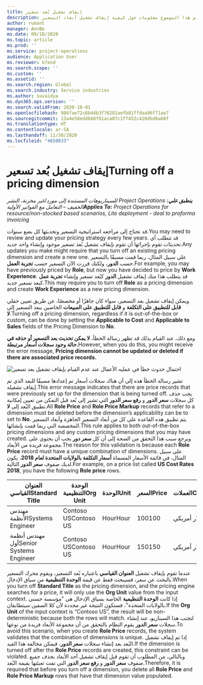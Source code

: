```yaml
---
title: إيقاف تشغيل بُعد تسعير
description: يقدم هذا الموضوع معلومات حول كيفية إيقاف تشغيل أبعاد التسعير.
author: rumant
manager: AnnBe
ms.date: 09/18/2020
ms.topic: article
ms.prod: ''
ms.service: project-operations
audience: Application User
ms.reviewer: kfend
ms.search.scope: ''
ms.custom: ''
ms.assetid: ''
ms.search.region: Global
ms.search.industry: Service industries
ms.author: suvaidya
ms.dyn365.ops.version: ''
ms.search.validFrom: 2020-10-01
ms.openlocfilehash: 986fae72c6b44b3f76281aefb81ffdaa96f71ae7
ms.sourcegitcommit: 13a4e58eddbb0f81aca07c1ff452c420dbd8a68f
ms.translationtype: HT
ms.contentlocale: ar-SA
ms.lasthandoff: 11/30/2020
ms.locfileid: "4650033"
---
```

# <a name="turning-off-a-pricing-dimension"></a><span data-ttu-id="922c5-103">إيقاف تشغيل بُعد تسعير</span><span class="sxs-lookup"><span data-stu-id="922c5-103">Turning off a pricing dimension</span></span>

<span data-ttu-id="922c5-104">_**ينطبق علي:** ‏‫Project Operations للسيناريوهات المستندة إلى مورد/غير مخزنة‬، ‏‫النشر الخفيف – التعامل مع الفواتير الأولية‬_</span><span class="sxs-lookup"><span data-stu-id="922c5-104">_**Applies To:** Project Operations for resource/non-stocked based scenarios, Lite deployment - deal to proforma invoicing_</span></span>

<span data-ttu-id="922c5-105">قد تحتاج إلى مراجعه استراتيجية التسعير وتحديثها كل بضع سنوات.</span><span class="sxs-lookup"><span data-stu-id="922c5-105">You may need to review and update your pricing strategy every few years.</span></span> <span data-ttu-id="922c5-106">قد تتطلب أي تحديثات تقوم بإجرائها أن تقوم بإيقاف تشغيل بُعد تسعير موجود وإنشاء واحد جديد.</span><span class="sxs-lookup"><span data-stu-id="922c5-106">Any updates you make might require that you turn off an existing pricing dimension and create a new one.</span></span> <span data-ttu-id="922c5-107">على سبيل المثال، ربما قمت مسبقًا بالتسعير حسب **الدور**، ولكنك قررت الآن التسعير حسب **تجربة العمل**.</span><span class="sxs-lookup"><span data-stu-id="922c5-107">For example, you may have previously priced by **Role**, but now you have decided to price by **Work Experience**.</span></span> <span data-ttu-id="922c5-108">قد يتطلب هذا منك إيقاف تشغيل **الدور** كبُعد تسعير وإنشاء **تجربة عمل** كبعد تسعير جديد.</span><span class="sxs-lookup"><span data-stu-id="922c5-108">This may require you to turn off **Role** as a pricing dimension and create **Work Experience** as a new pricing dimension.</span></span> 

<span data-ttu-id="922c5-109">ويمكن إيقاف تشغيل بعد التسعير، سواء كان جاهزًا أو مخصصًا، عن طريق تعيين حقلي **قابل للتطبيق على التكلفة** و **قابل للتطبيق على المبيعات** الخاصين ببعد التسعير إلى **لا**.</span><span class="sxs-lookup"><span data-stu-id="922c5-109">Turning off a pricing dimension, regardless if it is out-of-the-box or custom, can be done by setting the **Applicable to Cost** and **Applicable to Sales** fields of the Pricing Dimension to **No**.</span></span>

<span data-ttu-id="922c5-110">ومع ذلك، عند القيام بذلك قد تظهر رسالة الخطأ، **لا يمكن تحديث بعد التسعير أو حذفه في حالة وجود سجلات أسعار مرتبطة.**</span><span class="sxs-lookup"><span data-stu-id="922c5-110">However, when you do this, you might receive the error message, **Pricing dimension cannot be updated or deleted if there are associated price records.**</span></span>

![احتمال حدوث خطأ في عمليه الأعمال عند عدم القيام بإيقاف تشغيل بعد تسعير](media/Business-Process-Error.png)

<span data-ttu-id="922c5-112">تشير رسالة الخطأ هذه إلى أن هناك سجلات أسعار تم إعدادها مسبقًا للبعد الذي تم إيقاف تشغيله.</span><span class="sxs-lookup"><span data-stu-id="922c5-112">This error message indicates that there are price records that were previously set up for the dimension that is being turned off.</span></span> <span data-ttu-id="922c5-113">يجب حذف كل سجلات **سعر الدور** و **رفع سعر الدور** التي تشير إلى بُعد قبل التمكن من تعيين إمكانية تطبيق البُعد إلى **لا**.</span><span class="sxs-lookup"><span data-stu-id="922c5-113">All **Role Price** and **Role Price Markup** records that refer to a dimension must be deleted before the dimension’s applicability can be to set to **No**.</span></span> <span data-ttu-id="922c5-114">يتم تطبيق هذه القاعدة على كل من أبعاد التسعير الجاهزة وأبعاد التسعير المخصصة التي ربما قمت بإنشائها.</span><span class="sxs-lookup"><span data-stu-id="922c5-114">This rule applies to both out-of-the-box pricing dimensions and any custom pricing dimensions that you may have created.</span></span> <span data-ttu-id="922c5-115">ويرجع سبب هذا التحقق من الصحة إلى أن كل **سعر دور** يجب أن يحتوي على مجموعة فريدة من الأبعاد.</span><span class="sxs-lookup"><span data-stu-id="922c5-115">The reason for this validation is because each **Role Price** record must have a unique combination of dimensions.</span></span> <span data-ttu-id="922c5-116">على سبيل المثال، في قائمة الأسعار المسماة **أسعار التكلفة بالولايات المتحدة لعام 2018**، يكون لديك صفوف **سعر الدور** التالية.</span><span class="sxs-lookup"><span data-stu-id="922c5-116">For example, on a price list called **US Cost Rates 2018**, you have the following **Role price** rows.</span></span> 

| <span data-ttu-id="922c5-117">العنوان القياسي</span><span class="sxs-lookup"><span data-stu-id="922c5-117">Standard Title</span></span>         | <span data-ttu-id="922c5-118">الوحدة التنظيمية</span><span class="sxs-lookup"><span data-stu-id="922c5-118">Org Unit</span></span>    |<span data-ttu-id="922c5-119">الوحدة</span><span class="sxs-lookup"><span data-stu-id="922c5-119">Unit</span></span>   |<span data-ttu-id="922c5-120">السعر</span><span class="sxs-lookup"><span data-stu-id="922c5-120">Price</span></span>  |<span data-ttu-id="922c5-121">العملات</span><span class="sxs-lookup"><span data-stu-id="922c5-121">Currency</span></span>  |
| -----------------------|-------------|-------|-------|----------|
| <span data-ttu-id="922c5-122">مهندس الأنظمة</span><span class="sxs-lookup"><span data-stu-id="922c5-122">Systems Engineer</span></span>|<span data-ttu-id="922c5-123">Contoso US</span><span class="sxs-lookup"><span data-stu-id="922c5-123">Contoso US</span></span>|<span data-ttu-id="922c5-124">Hour‬</span><span class="sxs-lookup"><span data-stu-id="922c5-124">Hour</span></span>| <span data-ttu-id="922c5-125">100</span><span class="sxs-lookup"><span data-stu-id="922c5-125">100</span></span>|<span data-ttu-id="922c5-126">دولار أمريكي</span><span class="sxs-lookup"><span data-stu-id="922c5-126">USD</span></span>|
| <span data-ttu-id="922c5-127">مهندس أنظمة أول</span><span class="sxs-lookup"><span data-stu-id="922c5-127">Senior Systems Engineer</span></span>|<span data-ttu-id="922c5-128">Contoso US</span><span class="sxs-lookup"><span data-stu-id="922c5-128">Contoso US</span></span>|<span data-ttu-id="922c5-129">Hour‬</span><span class="sxs-lookup"><span data-stu-id="922c5-129">Hour</span></span>| <span data-ttu-id="922c5-130">150</span><span class="sxs-lookup"><span data-stu-id="922c5-130">150</span></span>| <span data-ttu-id="922c5-131">دولار أمريكي</span><span class="sxs-lookup"><span data-stu-id="922c5-131">USD</span></span>|


<span data-ttu-id="922c5-132">عندما تقوم بإيقاف تشغيل **العنوان القياسي** باعتباره بُعد التسعير، ويقوم محرك التسعير بالبحث عن سعر، فسيبحث فقط عن قيمة **الوحدة التنظيمية** من سياق الإدخال.</span><span class="sxs-lookup"><span data-stu-id="922c5-132">When you turn off **Standard Title** as the pricing dimension, and the pricing engine searches for a price, it will only use the **Org Unit** value from the input context.</span></span> <span data-ttu-id="922c5-133">إذا كانت **الوحدة التنظيمية** الخاصة بسياق الإدخال هي "مؤسسة حسني بالولايات المتحدة"، فستكون النتيجة غير محددة لأن كلا الصفين سيتطابقان.</span><span class="sxs-lookup"><span data-stu-id="922c5-133">If the **Org Unit** of the input context is “Contoso US”, the result will be non-deterministic because both the rows will match.</span></span> <span data-ttu-id="922c5-134">لتجنب هذا السيناريو، عند إنشاء سجلات **سعر الدور** يقوم النظام بالتحقق من أن مجموعة الأبعاد فريدة من نوعها.</span><span class="sxs-lookup"><span data-stu-id="922c5-134">To avoid this scenario, when you create **Role Price** records, the system validates that the combination of dimensions is unique.</span></span> <span data-ttu-id="922c5-135">إذا تم إيقاف تشغيل البُعد بعد إنشاء سجلات **سعر الدور**، فيمكن مخالفة هذا القيد.</span><span class="sxs-lookup"><span data-stu-id="922c5-135">If the dimension is turned off after the **Role Price** records are created, this constraint can be violated.</span></span> <span data-ttu-id="922c5-136">وبالتالي، من المطلوب أن تقوم قبل إيقاف تشغيل أحد الأبعاد بحذف جميع صفوف **سعر الدور** و **رفع سعر الدور** التي تمت تعبئتها بقيمة البُعد.</span><span class="sxs-lookup"><span data-stu-id="922c5-136">Therefore, it is required that before you turn off a dimension, you delete all **Role Price** and **Role Price Markup** rows that have that dimension value populated.</span></span>
